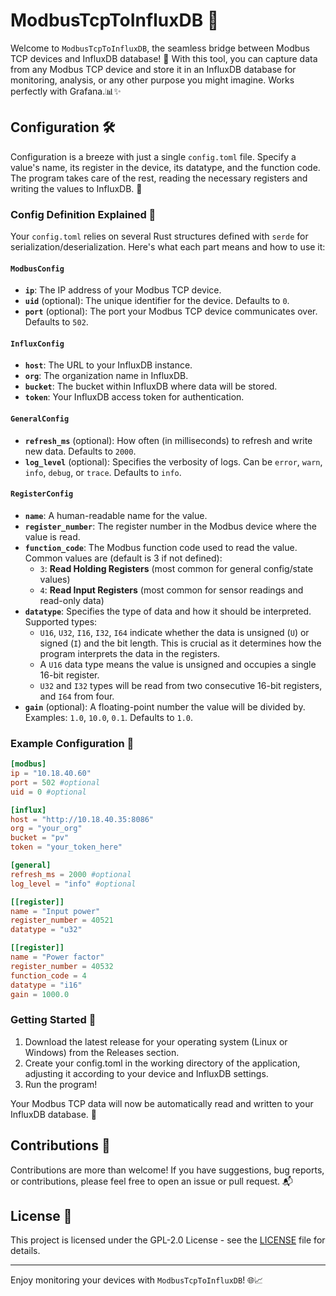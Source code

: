 
# ModbusTcpToInfluxDB 🔄

Welcome to `ModbusTcpToInfluxDB`, the seamless bridge between Modbus TCP devices and InfluxDB database! 🌉 With this tool, you can capture data from any Modbus TCP device and store it in an InfluxDB database for monitoring, analysis, or any other purpose you might imagine. Works perfectly with Grafana.📊✨

## Configuration 🛠️

Configuration is a breeze with just a single `config.toml` file. Specify a value's name, its register in the device, its datatype, and the function code. The program takes care of the rest, reading the necessary registers and writing the values to InfluxDB. 🔄

### Config Definition Explained 📝

Your `config.toml` relies on several Rust structures defined with `serde` for serialization/deserialization. Here's what each part means and how to use it:

#### `ModbusConfig`

- **`ip`**: The IP address of your Modbus TCP device.
- **`uid`** (optional): The unique identifier for the device. Defaults to `0`.
- **`port`** (optional): The port your Modbus TCP device communicates over. Defaults to `502`.

#### `InfluxConfig`

- **`host`**: The URL to your InfluxDB instance.
- **`org`**: The organization name in InfluxDB.
- **`bucket`**: The bucket within InfluxDB where data will be stored.
- **`token`**: Your InfluxDB access token for authentication.

#### `GeneralConfig`

- **`refresh_ms`** (optional): How often (in milliseconds) to refresh and write new data. Defaults to `2000`.
- **`log_level`** (optional): Specifies the verbosity of logs. Can be `error`, `warn`, `info`, `debug`, or `trace`. Defaults to `info`.

#### `RegisterConfig`

- **`name`**: A human-readable name for the value.
- **`register_number`**: The register number in the Modbus device where the value is read.
- **`function_code`**: The Modbus function code used to read the value. Common values are (default is 3 if not defined):
  - `3`: **Read Holding Registers** (most common for general config/state values)
  - `4`: **Read Input Registers** (most common for sensor readings and read-only data)
- **`datatype`**: Specifies the type of data and how it should be interpreted. Supported types:
  - `U16`, `U32`, `I16`, `I32`, `I64` indicate whether the data is unsigned (`U`) or signed (`I`) and the bit length. This is crucial as it determines how the program interprets the data in the registers.
  - A `U16` data type means the value is unsigned and occupies a single 16-bit register.
  - `U32` and `I32` types will be read from two consecutive 16-bit registers, and `I64` from four.
- **`gain`** (optional): A floating-point number the value will be divided by. Examples: `1.0`, `10.0`, `0.1`. Defaults to `1.0`.

### Example Configuration 🌟

```toml
[modbus]
ip = "10.18.40.60"
port = 502 #optional
uid = 0 #optional

[influx]
host = "http://10.18.40.35:8086"
org = "your_org"
bucket = "pv"
token = "your_token_here"

[general]
refresh_ms = 2000 #optional
log_level = "info" #optional

[[register]]
name = "Input power"
register_number = 40521
datatype = "u32"

[[register]]
name = "Power factor"
register_number = 40532
function_code = 4
datatype = "i16"
gain = 1000.0
```

### Getting Started 🚀

1. Download the latest release for your operating system (Linux or Windows) from the Releases section.
2. Create your config.toml in the working directory of the application, adjusting it according to your device and InfluxDB settings.
3. Run the program!

Your Modbus TCP data will now be automatically read and written to your InfluxDB database. 🎉

## Contributions 🤝

Contributions are more than welcome! If you have suggestions, bug reports, or contributions, please feel free to open an issue or pull request. 📬

## License 📜

This project is licensed under the GPL-2.0 License - see the [LICENSE](LICENSE) file for details.

---

Enjoy monitoring your devices with `ModbusTcpToInfluxDB`! 🌐📈
